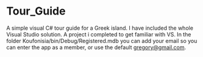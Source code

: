 # Tour_Guide
A simple visual C# tour guide for a Greek island.
I have included the whole Visual Studio solution.
A project i completed to get familiar with VS. In the folder
Koufonisia/bin/Debug/Registered.mdb you can add your email so you can enter the app as a member, 
or use the default gregory@gmail.com.
